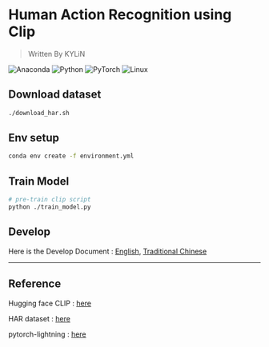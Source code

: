 # Human Action Recognition using Clip

> Written By KYLiN

![Anaconda](https://img.shields.io/badge/Anaconda-%2344A833.svg?style=for-the-badge&logo=anaconda&logoColor=white)
![Python](https://img.shields.io/badge/python-3670A0?style=for-the-badge&logo=python&logoColor=ffdd54)
![PyTorch](https://img.shields.io/badge/PyTorch-%23EE4C2C.svg?style=for-the-badge&logo=PyTorch&logoColor=white)
![Linux](https://img.shields.io/badge/Linux-FCC624?style=for-the-badge&logo=linux&logoColor=black)

## Download dataset

```sh
./download_har.sh
```

## Env setup

```sh
conda env create -f environment.yml
```

## Train Model

```sh
# pre-train clip script
python ./train_model.py
```

## Develop

Here is the Develop Document : [English](./DEV.md), [Traditional Chinese](./Dev-zh.md)

---

## Reference

Hugging face CLIP : [here](https://huggingface.co/docs/transformers/en/model_doc/clip)

HAR dataset : [here](https://www.kaggle.com/datasets/meetnagadia/human-action-recognition-har-dataset)

pytorch-lightning : [here](https://lightning.ai/docs/pytorch/stable/)
